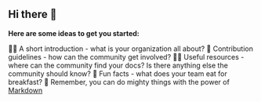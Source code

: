 ## Hi there 👋



**Here are some ideas to get you started:**

🙋‍♀️ A short introduction - what is your organization all about?
🌈 Contribution guidelines - how can the community get involved?
👩‍💻 Useful resources - where can the community find your docs? Is there anything else the community should know?
🍿 Fun facts - what does your team eat for breakfast?
🧙 Remember, you can do mighty things with the power of [Markdown](https://docs.github.com/github/writing-on-github/getting-started-with-writing-and-formatting-on-github/basic-writing-and-formatting-syntax)


<!--
1. https://github.com/elequin/nav_ftp_parser
2. https://github.com/elequin/cash_management
3. https://github.com/elequin/saheb_python
4. https://github.com/elequin/pershing_ftp_parser
5. https://github.com/elequin/datamartAlerts_lambda
6. https://github.com/elequin/pb_files
7. https://github.com/elequin/pb_files_consumer
8. https://github.com/elequin/ewindowmd
9. https://github.com/elequin/recon_clearport
-->
